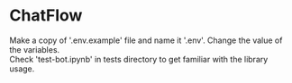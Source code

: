 # ChatFlow

Make a copy of '.env.example' file and name it '.env'. Change the value of the variables.<br>
Check 'test-bot.ipynb' in tests directory to get familiar with the library usage.